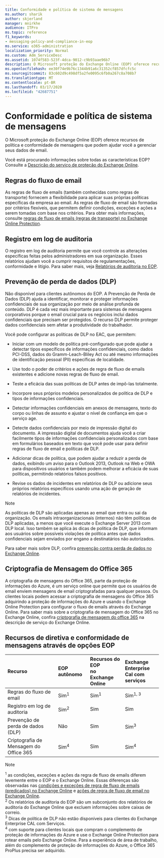 ```yaml
---
title: Conformidade e política de sistema de mensagens
ms.author: sharik
author: skjerland
manager: mnirkhe
audience: ITPro
ms.topic: reference
f1_keywords:
- messaging-policy-and-compliance-in-eop
ms.service: o365-administration
localization_priority: Normal
ms.custom: Adm_ServiceDesc
ms.assetid: 1074f583-523f-4dca-9012-c9b93aae96b7
description: O Microsoft proteção do Exchange Online (EOP) oferece recursos de política e conformidade de mensagens que podem ajudar você a gerenciar seus dados de email.
ms.openlocfilehash: ee30f74e9b76c1344b91a6c31352cf857dfcfc5c
ms.sourcegitcommit: 83c602d9c498df5a2fe0095c6fb0a267c8a708b7
ms.translationtype: MT
ms.contentlocale: pt-BR
ms.lasthandoff: 03/17/2020
ms.locfileid: "42687751"
---
```

# <a name="messaging-policy-and-compliance"></a>Conformidade e política de sistema de mensagens

O Microsoft proteção do Exchange Online (EOP) oferece recursos de política e conformidade de mensagens que podem ajudar você a gerenciar seus dados de email.

Você está procurando informações sobre todas as características EOP? Consulte a [Descrição do serviço de proteção do Exchange Online](exchange-online-protection-service-description.md).

## <a name="mail-flow-rules"></a>Regras do fluxo de email

As regras de fluxo de emails (também conhecidas como regras de transporte) fornecem a flexibilidade para aplicar suas próprias políticas específicas da empresa ao email. As regras de fluxo de email são formadas por critérios flexíveis, que permitem definir condições, exceções e ações a serem tomadas com base nos critérios. Para obter mais informações, consulte [regras de fluxo de emails (regras de transporte) no Exchange Online Protection](https://docs.microsoft.com/microsoft-365/security/office-365-security/mail-flow-rules-transport-rules-0).

## <a name="audit-logging"></a>Registro em log de auditoria

O registro em log de auditoria permite que você controle as alterações específicas feitas pelos administradores em sua organização. Esses relatórios ajudam você a cumprir requisitos de regulamentações, conformidade e litígio. Para saber mais, veja [Relatórios de auditoria no EOP](https://docs.microsoft.com/microsoft-365/security/office-365-security/auditing-reports-in-eop).

## <a name="data-loss-prevention-dlp"></a>Prevenção de perda de dados (DLP)

Não disponível para clientes autônomos do EOP. A Prevenção de Perda de Dados (DLP) ajuda a identificar, monitorar e proteger informações confidenciais de sua organização por meio de análise profunda de conteúdo. DLP é cada vez mais importante para sistemas de mensagens corporativos porque o email crucial para os negócios inclui dados confidenciais que precisam ser protegidos. O recurso DLP permite proteger dados confidenciais sem afetar a produtividade do trabalhador.

Você pode configurar as políticas de DLP no EAC, que permitem:

- Iniciar com um modelo de política pré-configurado que pode ajudar a detectar tipos específicos de informações confidenciais, como dados PCI-DSS, dados do Gramm-Leach-Bliley Act ou até mesmo informações de identificação pessoal (PII) específicas de localidade.

- Use todo o poder de critérios e ações de regra de fluxo de emails existentes e adicione novas regras de fluxo de email.

- Teste a eficácia das suas políticas de DLP antes de impô-las totalmente.

- Incorpore seus próprios modelos personalizados de política de DLP e tipos de informações confidenciais.

- Detectar informações confidenciais em anexos de mensagens, texto do corpo ou linhas de assunto e ajustar o nível de confiança em que o serviço age.

- Detecte dados confidenciais por meio de impressão digital do documento. A impressão digital de documentos ajuda você a criar facilmente tipos de informações confidenciais personalizados com base em formulários baseados em texto que você pode usar para definir regras de fluxo de email e políticas de DLP.

- Adicionar dicas de política, que podem ajudar a reduzir a perda de dados, exibindo um aviso para o Outlook 2013, Outlook na Web e OWA para dispositivos usuários e também podem melhorar a eficácia de suas políticas, permitindo relatórios falsos positivos.

- Revise os dados de incidentes em relatórios de DLP ou adicione seus próprios relatórios específicos usando uma ação de geração de relatórios de incidentes.

> [!NOTE]
> As políticas de DLP são aplicadas apenas ao email que entra ou sai da organização. Os emails intraorganizacionais (internos) não têm políticas de DLP aplicadas, a menos que você execute o Exchange Server 2013 com DLP local. Isso também se aplica às dicas de política de DLP, que informam aos usuários sobre possíveis violações de política antes que dados confidenciais sejam enviados por engano a destinatários não autorizados.

Para saber mais sobre DLP, confira [prevenção contra perda de dados no Exchange Online](https://docs.microsoft.com/exchange/security-and-compliance/data-loss-prevention/data-loss-prevention).

## <a name="office-365-message-encryption"></a>Criptografia de Mensagem do Office 365

A criptografia de mensagens do Office 365, parte da proteção de informações do Azure, é um serviço online que permite que os usuários de email enviem mensagens de email criptografadas para qualquer pessoa. Os clientes locais podem acessar a criptografia de mensagens do Office 365 adquirindo a proteção de informações do Azure e usando o Exchange Online Protection para configurar o fluxo de emails através do Exchange Online. Para saber mais sobre a criptografia de mensagem do Office 365 no Exchange Online, confira [criptografia de mensagem do office 365](../exchange-online-service-description/message-policy-and-compliance.md#office-365-message-encryption) na descrição de serviço do Exchange Online.

## <a name="messaging-policy-and-compliance-features-across-eop-options"></a>Recursos de diretiva e conformidade de mensagens através de opções EOP

|**Recurso**|**EOP autônomo**|**Recursos do EOP <br/> no Exchange Online**|**Exchange Enterprise <br/> Cal com serviços**|
|:-----|:-----|:-----|:-----|
|Regras do fluxo de email|Sim<sup>1</sup>|Sim<sup>1</sup>|Sim<sup>1, 3</sup>|
|Registro em log de auditoria|Sim<sup>2</sup>|Sim|Sim|
|Prevenção de perda de dados (DLP)|Não|Sim|Sim<sup>3</sup>|
|Criptografia de Mensagem do Office 365|Sim<sup>4</sup>|Sim|Sim<sup>4</sup>|

> [!NOTE]
> <sup>1</sup> as condições, exceções e ações da regra de fluxo de emails diferem levemente entre o EOP e o Exchange Online. Essas diferenças são observadas nas [condições e exceções de regra de fluxo de emails (predicados) no Exchange Online](https://docs.microsoft.com/Exchange/security-and-compliance/mail-flow-rules/conditions-and-exceptions) e [ações de regra de fluxo de email no Exchange Online](https://docs.microsoft.com/Exchange/security-and-compliance/mail-flow-rules/mail-flow-rule-actions). <br/>
> <sup>2</sup> Os relatórios de auditoria do EOP são um subconjunto dos relatórios de auditoria do Exchange Online que excluem informações sobre caixas de correio. <br/>
> <sup>3</sup> Dicas de política de DLP não estão disponíveis para clientes do Exchange Enterprise CAL com Serviços. <br/>
> <sup>4</sup> com suporte para clientes locais que compram o complemento de proteção de informações do Azure e use o Exchange Online Protection para rotear emails pelo Exchange Online. Para a experiência de área de trabalho, além do complemento de proteção de informações do Azure, o Office 365 ProPlus precisa ser adquirido. <br/>
